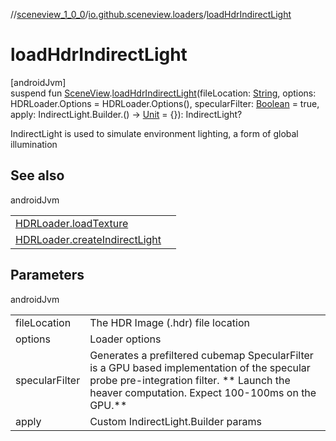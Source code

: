 //[sceneview_1_0_0](../../index.md)/[io.github.sceneview.loaders](index.md)/[loadHdrIndirectLight](load-hdr-indirect-light.md)

# loadHdrIndirectLight

[androidJvm]\
suspend fun [SceneView](../io.github.sceneview/-scene-view/index.md).[loadHdrIndirectLight](load-hdr-indirect-light.md)(fileLocation: [String](https://kotlinlang.org/api/latest/jvm/stdlib/kotlin/-string/index.html), options: HDRLoader.Options = HDRLoader.Options(), specularFilter: [Boolean](https://kotlinlang.org/api/latest/jvm/stdlib/kotlin/-boolean/index.html) = true, apply: IndirectLight.Builder.() -&gt; [Unit](https://kotlinlang.org/api/latest/jvm/stdlib/kotlin/-unit/index.html) = {}): IndirectLight?

IndirectLight is used to simulate environment lighting, a form of global illumination

## See also

androidJvm

| | |
|---|---|
| [HDRLoader.loadTexture](load-texture.md) |  |
| [HDRLoader.createIndirectLight](create-indirect-light.md) |  |

## Parameters

androidJvm

| | |
|---|---|
| fileLocation | The HDR Image (.hdr) file location |
| options | Loader options |
| specularFilter | Generates a prefiltered cubemap SpecularFilter is a GPU based implementation of the specular probe pre-integration filter. ** Launch the heaver computation. Expect 100-100ms on the GPU.** |
| apply | Custom IndirectLight.Builder params |
